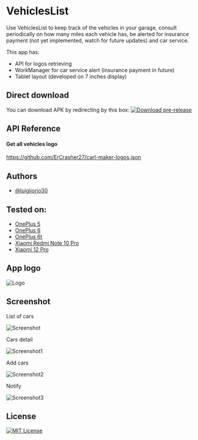 # VehiclesList

Use VehiclesList to keep track of the vehicles in your garage, consult periodically on how many miles each vehicle has, be alerted for insurance payment (not yet implemented, watch for future updates) and car service.

This app has:
- API for logos retrieving
- WorkManager for car service alert (insurance payment in future)
- Tablet layout (developed on 7 inches display)


## Direct download
You can download APK by redirecting by this box:
[![Download pre-release](https://travis-ci.org/joemccann/dillinger.svg?branch=master)](https://github.com/luigiiorio30/VeichlesList/releases)


## API Reference

#### Get all vehicles logo
https://github.com/ErCrasher27/carl-maker-logos.json


## Authors

- [@luigiiorio30](https://www.github.com/luigiiorio30)


## Tested on:

- [OnePlus 5](https://www.gsmarena.com/oneplus_5-8647.php)
- [OnePlus 6](https://www.gsmarena.com/oneplus_6-9109.php)
- [OnePlus 6t](https://www.gsmarena.com/oneplus_6t-9350.php)
- [Xiaomi Redmi Note 10 Pro](https://www.gsmarena.com/xiaomi_redmi_note_10_pro-10662.php)
- [Xiaomi 12 Pro](https://www.gsmarena.com/xiaomi_12_pro-11287.php)


## App logo

![Logo](https://user-images.githubusercontent.com/39243394/207952527-6a33662f-5a2f-44c2-a2b6-bea943c8c73f.png)


## Screenshot 

List of cars

![Screenshot](https://user-images.githubusercontent.com/39243394/207951510-028f245c-7a5d-4dcf-a239-e06edee60e41.png) 

Cars detail

![Screenshot1](https://user-images.githubusercontent.com/39243394/207952032-906a03af-0eb2-4373-8888-0e71102ee75b.png)

Add cars

![Screenshot2](https://user-images.githubusercontent.com/39243394/207952262-fbc3cb0f-ab78-4c90-9b88-65c3e921a5f3.png)

Notify

![Screenshot3](https://user-images.githubusercontent.com/39243394/207952148-f25b68e4-eda0-49b8-9357-d665fbe81226.png)

## License

[![MIT License](https://img.shields.io/badge/License-MIT-green.svg)](https://choosealicense.com/licenses/mit/)

